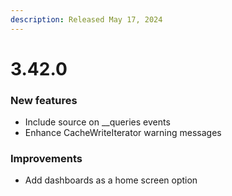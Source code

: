 ```yaml
---
description: Released May 17, 2024
---
```


# 3.42.0

### New features

* Include source on __queries events
* Enhance CacheWriteIterator warning messages

### Improvements

* Add dashboards as a home screen option


